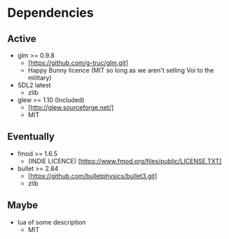 Dependencies
============

Active
------
- glm >= 0.9.8
	- [https://github.com/g-truc/glm.git]
	- Happy Bunny licence (MIT so long as we aren't selling Voi to the military)
- SDL2 latest
	- zlib
- glew >= 1.10 (Included)
	- [http://glew.sourceforge.net/]
	- MIT

Eventually
----------
- fmod >= 1.6.5
	- (INDIE LICENCE) [https://www.fmod.org/files/public/LICENSE.TXT]
- bullet >= 2.84
	- [https://github.com/bulletphysics/bullet3.git]
	- zlib

Maybe
-----
- lua of some description
	- MIT
